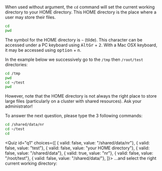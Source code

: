 <script>
import Quiz from "components/Quiz.svelte";
</script>

When used without argument, the `cd` command will set the current working directory to your HOME directory. 
This HOME directory is the place where a user may store their files. 

```bash
cd 
pwd
```

The symbol for the HOME directory is `~` (tilde). This character can be accessed under a PC keyboard using <kbd>AltGr</kbd> + <kbd>2</kbd>. With a Mac OSX keyboard, it may be accessed using <kbd>option</kbd> + <kbd>n</kbd>. 

In the example below we successively go to the `/tmp` then `/root/test` directories:

```bash
cd /tmp
pwd
cd ~/test
pwd
```

However, note that the HOME directory is not always the right place to store large files (particularly on a cluster with shared resources). 
Ask your administrator!


To answer the next question, please type the 3 following commands:

```bash
cd /shared/data/nr
cd ~/test
cd
```

<Quiz id="q1" choices={[ { valid: false, value: "/shared/data/nr"}, 
						 { valid: false, value: "test"}, 
						 { valid: false, value: "your HOME directory"}, 
						 { valid: false, value: "/shared/data"}, 
						 { valid: true, value: "nr"},
						 { valid: false, value: "/root/test"},
						 { valid: false, value: "/shared/data/"}, ]}> 
	<span slot="prompt">
		...and select the right current working directory:
	</span>
</Quiz>
